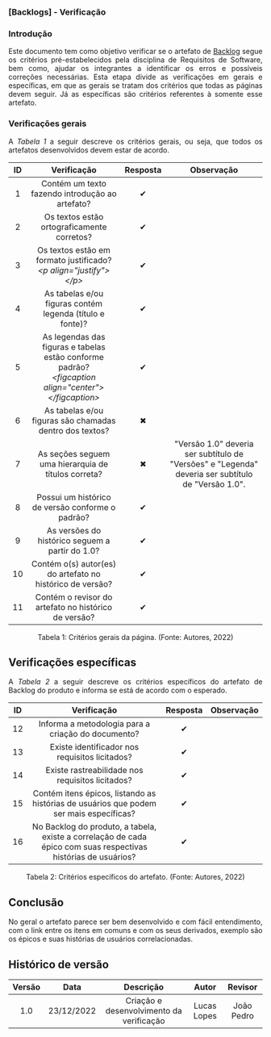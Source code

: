 ### [Backlogs] - Verificação
 
### Introdução
<p align="justify">Este documento tem como objetivo verificar se o artefato de <a href="https://requisitos-de-software.github.io/2022.2-Lichess/modelagem/agil/backlog/">Backlog</a> segue os critérios pré-estabelecidos pela disciplina de Requisitos de Software, bem como, ajudar os integrantes a identificar os erros e possíveis correções necessárias. Esta etapa divide as verificações em gerais e específicas, em que as gerais se tratam dos critérios que todas as páginas devem seguir. Já as específicas são critérios referentes à somente esse artefato.</p>
 
### Verificações gerais
<p align="justify">A <i>Tabela 1</i> a seguir descreve os critérios gerais, ou seja, que todos os artefatos desenvolvidos devem estar de acordo.</p>
 
| ID | Verificação | Resposta | Observação |
| :--: | :-------: | :------: | :------------: |
| 1 | Contém um texto fazendo introdução ao artefato? | ✔ |  |
| 2 | Os textos estão ortograficamente corretos? | ✔ |  |
| 3 | Os textos estão em formato justificado?<br><i>&lt;p align="justify"&gt;&lt;/p&gt;</i> | ✔ |  |
| 4 | As tabelas e/ou figuras contém legenda (título e fonte)? | ✔ | |
| 5 | As legendas das figuras e tabelas estão conforme padrão?<br><i>&lt;figcaption align="center"&gt;&lt;/figcaption&gt;</i> | ✔ |  |
| 6 | As tabelas e/ou figuras são chamadas dentro dos textos? | ✖ |  |
| 7 | As seções seguem uma hierarquia de títulos correta? | ✖ | "Versão 1.0" deveria ser subtítulo de "Versões" e "Legenda" deveria ser subtítulo de "Versão 1.0". |
| 8 | Possui um histórico de versão conforme o padrão? | ✔ |  |
| 9 | As versões do histórico seguem a partir do 1.0? | ✔ |  |
| 10 | Contém o(s) autor(es) do artefato no histórico de versão? | ✔ |  |
| 11 | Contém o revisor do artefato no histórico de versão? | ✔ |  |
<figcaption align="center">Tabela 1: Critérios gerais da página. (Fonte: Autores, 2022)</figcaption>
 
## Verificações específicas
<p align="justify">A <i>Tabela 2</i> a seguir descreve os critérios específicos do artefato de Backlog do produto e informa se está de acordo com o esperado.</p>
 
| ID | Verificação | Resposta | Observação |
| :--: | :-------: | :------: | :------------: |
| 12 | Informa a metodologia para a criação do documento?| ✔ |  |
| 13 | Existe identificador nos requisitos licitados? | ✔ |  |
| 14 | Existe rastreabilidade nos requisitos licitados? | ✔ |  |
| 15 | Contém itens épicos, listando as histórias de usuários que podem ser mais específicas? | ✔ |  |
| 16 | No Backlog do produto, a tabela, existe a correlação de cada épico com suas respectivas histórias de usuários? | ✔ |  |
 
 
<figcaption align="center">Tabela 2: Critérios específicos do artefato. (Fonte: Autores, 2022)</figcaption>
 
## Conclusão
<p align="justify">No geral o artefato parece ser bem desenvolvido e com fácil entendimento, com o link entre os itens em comuns e com os seus derivados, exemplo são os épicos e suas histórias de usuários correlacionadas.</p>
 
## Histórico de versão
| Versão | Data | Descrição | Autor | Revisor |
| :----: | :--: | :-------: | :---: | :-----: |
| 1.0 | 23/12/2022 | Criação e desenvolvimento da verificação | Lucas Lopes | João Pedro |
 

